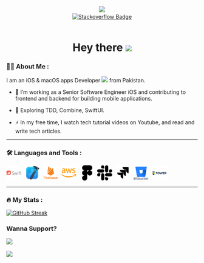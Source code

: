<div id="header" align="center">
  <img src="https://media.giphy.com/media/M9gbBd9nbDrOTu1Mqx/giphy.gif" width="100"/>
  
  <div id="badges" align="center">
     <!---
  <a href="https://www.linkedin.com/in/m-afham/">
    <img src="https://img.shields.io/badge/LinkedIn-blue?style=for-the-badge&logo=linkedin&logoColor=white" alt="LinkedIn Badge"/>
  </a>
  <a href="https://www.youtube.com/channel/UCd6hUPEcUowvwZRjms4nxxw">
    <img src="https://img.shields.io/badge/YouTube-red?style=for-the-badge&logo=youtube&logoColor=white" alt="Youtube Badge"/>
  </a>
  --->
  <a href="https://stackoverflow.com/users/8451247/m-afham?tab=profile">
    <img src="https://img.shields.io/badge/Stackoverflow-red?style=for-the-badge&logo=stackoverflow&logoColor=white" alt="Stackoverflow Badge"/>
  </a>
</div>
 <img src="https://komarev.com/ghpvc/?username=m-afham&style=flat-square&color=blue" alt=""/>

<h1>
  Hey there
  <img src="https://media.giphy.com/media/hvRJCLFzcasrR4ia7z/giphy.gif" width="30px"/>
</h1>

</div>

### :man_technologist: About Me :

I am an iOS & macOS apps Developer <img src="https://media.giphy.com/media/WUlplcMpOCEmTGBtBW/giphy.gif" width="30"> from Pakistan.

- :telescope: I’m working as a Senior Software Engineer iOS and contributing to frontend and backend for building mobile applications.

- :seedling: Exploring TDD, Combine, SwiftUI.

- :zap: In my free time, I watch tech tutorial videos on Youtube, and read and write tech articles.

---

### :hammer_and_wrench: Languages and Tools :

<div>
  <img src="https://github.com/devicons/devicon/blob/master/icons/swift/swift-original-wordmark.svg" title="Java" alt="Java" width="40" height="40"/>&nbsp;
  <img src="https://github.com/devicons/devicon/blob/master/icons/xcode/xcode-original.svg" title="React" alt="React" width="40" height="40"/>&nbsp;
  <img src="https://github.com/devicons/devicon/blob/master/icons/firebase/firebase-plain-wordmark.svg" title="Firebase" alt="Firebase" width="40" height="40"/>&nbsp;
  <img src="https://github.com/devicons/devicon/blob/master/icons/amazonwebservices/amazonwebservices-plain-wordmark.svg" title="AWS" alt="AWS" width="40" height="40"/>&nbsp;
  <img src="https://github.com/devicons/devicon/blob/master/icons/figma/figma-plain.svg" title="Figma" alt="Figma" width="40" height="40"/>&nbsp;
  <img src="https://github.com/devicons/devicon/blob/master/icons/slack/slack-plain.svg" title="Slack" alt="Slack" width="40" height="40"/>&nbsp;
  <img src="https://github.com/devicons/devicon/blob/master/icons/jira/jira-plain.svg" title="Jira" alt="Jira" width="40" height="40"/>&nbsp;
  <img src="https://github.com/devicons/devicon/blob/master/icons/bitbucket/bitbucket-original-wordmark.svg" title="Bitbucket" alt="Bitbucket" width="40" height="40"/>&nbsp;
  <img src="https://github.com/devicons/devicon/blob/master/icons/towergit/towergit-original-wordmark.svg" title="Git" **alt="Tower Git" width="40" height="40"/>
</div>

---

### :fire: My Stats :
[![GitHub Streak](http://github-readme-streak-stats.herokuapp.com?user=m-afham&theme=dark&background=000000)](https://git.io/streak-stats)

### Wanna Support? 
<a href="https://www.buymeacoffee.com/mafham"><img src="https://img.buymeacoffee.com/button-api/?text=Buy me a coffee&emoji=&slug=mafham&button_colour=FFDD00&font_colour=000000&font_family=Cookie&outline_colour=000000&coffee_colour=ffffff"  a>

<img src="https://github.com/m-afham/m-afham/assets/35783310/a077ee4b-e372-4788-bd25-97d3aa8b9c49" width="100px"/>
